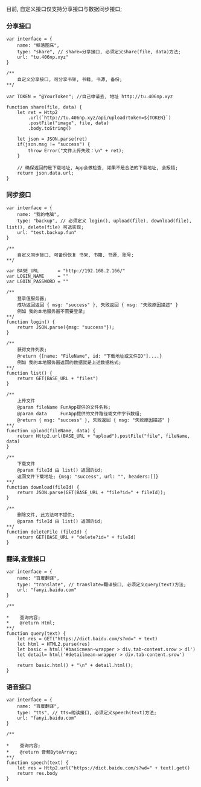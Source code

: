 目前, 自定义接口仅支持分享接口与数据同步接口;

### 分享接口
    var interface = {
        name: "鲸落图床",
        type: "share", // share=分享接口, 必须定义share(file, data)方法;
        url: "tu.406np.xyz"
    }

    /**
        自定义分享接口, 可分享书架, 书籍, 书源, 备份;
    **/

    var TOKEN = "@YourToken"; //自己申请去, 地址 http://tu.406np.xyz

    function share(file, data) {
        let ret = Http2
            .url(`http://tu.406np.xyz/api/upload?token=${TOKEN}`)
            .postFile("image", file, data)
            .body.toString()

        let json = JSON.parse(ret)
        if(json.msg != "success") {
            throw Error("文件上传失败：\n" + ret);
        }

        // 确保返回的是下载地址, App会做检查, 如果不是合法的下载地址, 会报错;
        return json.data.url;
    }



### 同步接口
    var interface = {
        name: "我的电脑",
        type: "backup", // 必须定义 login(), upload(file), download(file), list(), delete(file) 可选实现;
        url: "test.backup.fun"
    }

    /**
        自定义同步接口, 可备份恢复 书架, 书籍, 书源, 账号;
    **/

    var BASE_URL       = "http://192.168.2.166/"
    var LOGIN_NAME     = ""
    var LGOIN_PASSWORD = ""

    /**
        登录值服务器;
        成功返回返回 { msg: "success" }, 失败返回 { msg: "失败原因描述" }
        例如 我的本地服务器不需要登录;
    **/
    function login() {
        return JSON.parse({msg: "success"});
    }

    /**
        获得文件列表;
        @return {[name: "FileName", id: "下载地址或文件ID"]....}
        例如 我的本地服务器返回的数据就是上述数据格式;
    **/
    function list() {
        return GET(BASE_URL + "files")
    }

    /**
        上传文件
        @param fileName FunApp提供的文件名称;
        @param data     FunApp提供的文件路径或文件字节数组;
        @return { msg: "success" }, 失败返回 { msg: "失败原因描述" }
    **/
    function upload(fileName, data) {
        return Http2.url(BASE_URL + "upload").postFile("file", fileName, data)
    }

    /**
        下载文件
        @param fileId 由 list() 返回的id;
        返回文件下载地址; {msg: "success", url: "", headers:[]}
    **/
    function download(fileId) {
        return JSON.parse(GET(BASE_URL + "file?id=" + fileId));
    }

    /**
        删除文件, 此方法可不提供;
        @param fileId 由 list() 返回的id;
    **/
    function deleteFile (fileId) {
        return GET(BASE_URL + "delete?id=" + fileId)
    }



### 翻译,查意接口
    var interface = { 
        name: "百度翻译", 
        type: "translate", // translate=翻译接口, 必须定义query(text)方法; 
        url: "fanyi.baidu.com" 
    }
    
    /**
    
    *    查询内容;
    *    @return Html;
    **/ 
    function query(text) { 
        let res = GET("https://dict.baidu.com/s?wd=" + text)
        let html = HTML2.parse(res)
        let basic = html('#basicmean-wrapper > div.tab-content.srow > dl')    
        let detail= html('#detailmean-wrapper > div.tab-content.srow')
            
        return basic.html() + "\n" + detail.html();
    }





### 语音接口

    var interface = { 
        name: "百度翻译", 
        type: "tts", // tts=朗读接口, 必须定义speech(text)方法; 
        url: "fanyi.baidu.com" 
    }
    
    /**
    
    *    查询内容;
    *    @return 音频ByteArray;
    **/ 
    function speech(text) { 
        let res = Http2.url("https://dict.baidu.com/s?wd=" + text).get()
        return res.body
    }